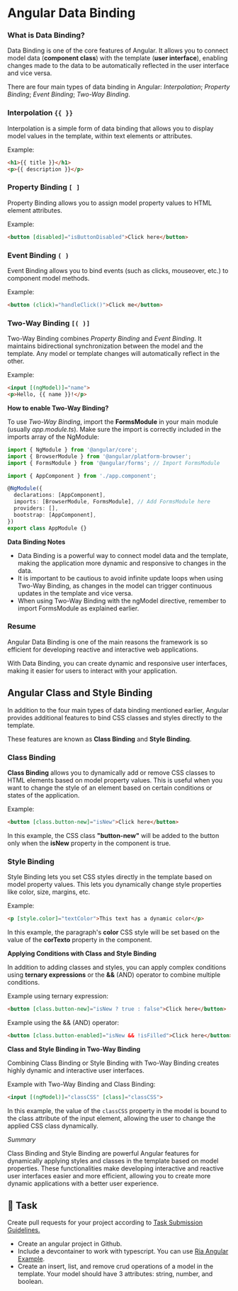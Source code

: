 # Angular Data Binding

### What is Data Binding?

Data Binding is one of the core features of Angular. It allows you to connect model data (**component class**) with the template (**user interface**), enabling changes made to the data to be automatically reflected in the user interface and vice versa.

There are four main types of data binding in Angular: _Interpolation_; _Property Binding_; _Event Binding_; _Two-Way Binding_.

### Interpolation `{{ }}`
Interpolation is a simple form of data binding that allows you to display model values in the template, within text elements or attributes.

Example:
```html
<h1>{{ title }}</h1>
<p>{{ description }}</p>
```

### Property Binding `[ ]`

Property Binding allows you to assign model property values to HTML element attributes.

Example:

```html
<button [disabled]="isButtonDisabled">Click here</button>
```

### Event Binding `( )`

Event Binding allows you to bind events (such as clicks, mouseover, etc.) to component model methods.

Example:
```html
<button (click)="handleClick()">Click me</button>
```

### Two-Way Binding `[( )]`

Two-Way Binding combines *Property Binding* and *Event Binding*. It maintains bidirectional synchronization between the model and the template. Any model or template changes will automatically reflect in the other.

Example:
```html
<input [(ngModel)]="name">
<p>Hello, {{ name }}!</p>
```

**How to enable Two-Way Binding?**

To use *Two-Way Binding*, import the **FormsModule** in your main module (usually *app.module.ts*). Make sure the import is correctly included in the imports array of the NgModule:

```typescript
import { NgModule } from '@angular/core';
import { BrowserModule } from '@angular/platform-browser';
import { FormsModule } from '@angular/forms'; // Import FormsModule

import { AppComponent } from './app.component';

@NgModule({
  declarations: [AppComponent],
  imports: [BrowserModule, FormsModule], // Add FormsModule here
  providers: [],
  bootstrap: [AppComponent],
})
export class AppModule {}
```

**Data Binding Notes**

- Data Binding is a powerful way to connect model data and the template, making the application more dynamic and responsive to changes in the data.
- It is important to be cautious to avoid infinite update loops when using Two-Way Binding, as changes in the model can trigger continuous updates in the template and vice versa.
- When using Two-Way Binding with the ngModel directive, remember to import FormsModule as explained earlier.

### Resume

Angular Data Binding is one of the main reasons the framework is so efficient for developing reactive and interactive web applications. 

With Data Binding, you can create dynamic and responsive user interfaces, making it easier for users to interact with your application.

## Angular Class and Style Binding

In addition to the four main types of data binding mentioned earlier, Angular provides additional features to bind CSS classes and styles directly to the template.

These features are known as **Class Binding** and **Style Binding**.

### Class Binding

**Class Binding** allows you to dynamically add or remove CSS classes to HTML elements based on model property values. This is useful when you want to change the style of an element based on certain conditions or states of the application.

Example:

```html
<button [class.button-new]="isNew">Click here</button>
```

In this example, the CSS class **"button-new"** will be added to the button only when the **isNew** property in the component is true.

### Style Binding

Style Binding lets you set CSS styles directly in the template based on model property values. This lets you dynamically change style properties like color, size, margins, etc.

Example:

```html
<p [style.color]="textColor">This text has a dynamic color</p>
```

In this example, the paragraph's **color** CSS style will be set based on the value of the **corTexto** property in the component.

**Applying Conditions with Class and Style Binding**

In addition to adding classes and styles, you can apply complex conditions using **ternary expressions** or the **&&** (AND) operator to combine multiple conditions.

Example using ternary expression:

```html
<button [class.button-new]="isNew ? true : false">Click here</button>
```

Example using the && (AND) operator:

```html
<button [class.button-enabled]="isNew && !isFilled">Click here</button>
```

**Class and Style Binding in Two-Way Binding**

Combining Class Binding or Style Binding with Two-Way Binding creates highly dynamic and interactive user interfaces.

Example with Two-Way Binding and Class Binding:

```html
<input [(ngModel)]="classCSS" [class]="classCSS">
```

In this example, the value of the `classCSS` property in the model is bound to the class attribute of the input element, allowing the user to change the applied CSS class dynamically.

*Summary*

Class Binding and Style Binding are powerful Angular features for dynamically applying styles and classes in the template based on model properties. These functionalities make developing interactive and reactive user interfaces easier and more efficient, allowing you to create more dynamic applications with a better user experience.


## 👷 Task

Create pull requests for your project according to [Task Submission Guidelines.](../assessment.md#task-submission)

- Create an angular project in Github.
- Include a devcontainer to work with typescript. You can use [Ria Angular Example](https://github.com/persapiens-classes/ifrn-angular-ria-angular-example).
- Create an insert, list, and remove crud operations of a model in the template. Your model should have 3 attributes: string, number, and boolean.
